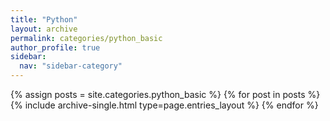 ```yaml
---
title: "Python"
layout: archive
permalink: categories/python_basic
author_profile: true
sidebar:
  nav: "sidebar-category"
---
```



{% assign posts = site.categories.python_basic %}
{% for post in posts %} {% include archive-single.html type=page.entries_layout %} {% endfor %}
